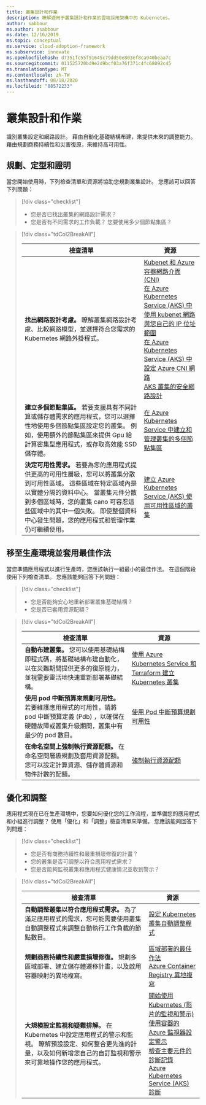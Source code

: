 ```yaml
---
title: 叢集設計和作業
description: 瞭解適用于叢集設計和作業的雲端採用架構中的 Kubernetes。
author: sabbour
ms.author: asabbour
ms.date: 12/16/2019
ms.topic: conceptual
ms.service: cloud-adoption-framework
ms.subservice: innovate
ms.openlocfilehash: d7351fc55f91645c79dd50e803ef8ca940beaa7c
ms.sourcegitcommit: 011525720bd9e2d9bcf03a76f371c4fc68092c45
ms.translationtype: MT
ms.contentlocale: zh-TW
ms.lasthandoff: 08/18/2020
ms.locfileid: "88572233"
---
```

<!-- cSpell:ignore asabbour sabbour autoscaler PDBs -->

# <a name="cluster-design-and-operations"></a>叢集設計和作業

識別叢集設定和網路設計。 藉由自動化基礎結構布建，來提供未來的調整能力。 藉由規劃商務持續性和災害復原，來維持高可用性。

## <a name="plan-train-and-proof"></a>規劃、定型和證明

當您開始使用時，下列檢查清單和資源將協助您規劃叢集設計。 您應該可以回答下列問題：

<!-- markdownlint-disable MD033 -->

> [!div class="checklist"]
>
> - 您是否已找出叢集的網路設計需求？
> - 您是否有不同需求的工作負載？ 您要使用多少個節點集區？

<!-- -->

> [!div class="tdCol2BreakAll"]
>
> | 檢查清單  | 資源 |
> |------------------------------------------------------------------|-----------------------------------------------------------------|
> | **找出網路設計考慮。** 瞭解叢集網路設計考慮、比較網路模型，並選擇符合您需求的 Kubernetes 網路外掛程式。    | [Kubenet 和 Azure 容器網路介面 (CNI) ](/azure/aks/concepts-network#azure-virtual-networks) <br> [在 Azure Kubernetes Service (AKS) 中使用 kubenet 網路與您自己的 IP 位址範圍](/azure/aks/configure-kubenet) <br> [在 Azure Kubernetes Service (AKS) 中設定 Azure CNI 網路](/azure/aks/configure-azure-cni) <br> [AKS 叢集的安全網路設計](https://github.com/azure/sg-aks-workshop/blob/master/cluster-design/NetworkDesign.md) |
> | **建立多個節點集區。** 若要支援具有不同計算或儲存體需求的應用程式，您可以選擇性地使用多個節點集區設定您的叢集。 例如，使用額外的節點集區來提供 Gpu 給計算密集型應用程式，或存取高效能 SSD 儲存體。   | [在 Azure Kubernetes Service 中建立和管理叢集的多個節點集區](/azure/aks/use-multiple-node-pools) |
> | **決定可用性需求。** 若要為您的應用程式提供更高的可用性層級，您可以將叢集分散到可用性區域。 這些區域在特定區域內是以實體分隔的資料中心。 當叢集元件分散到多個區域時，您的叢集 cano 可容忍這些區域中的其中一個失敗。 即使整個資料中心發生問題，您的應用程式和管理作業仍可繼續使用。   | [建立 Azure Kubernetes Service (AKS) 使用可用性區域的叢集](/azure/aks/availability-zones) |

## <a name="go-to-production-and-apply-best-practices"></a>移至生產環境並套用最佳作法

當您準備應用程式以進行生產時，您應該執行一組最小的最佳作法。 在這個階段使用下列檢查清單。 您應該能夠回答下列問題：

> [!div class="checklist"]
>
> - 您是否能夠安心地重新部署叢集基礎結構？
> - 您是否已套用資源配額？

<!-- -->

> [!div class="tdCol2BreakAll"]
>
> | 檢查清單  | 資源 |
> |---|---|
> | **自動布建叢集。** 您可以使用基礎結構即程式碼，將基礎結構布建自動化，以在災難期間提供更多的復原能力，並視需要靈活地快速重新部署基礎結構。 | [使用 Azure Kubernetes Service 和 Terraform 建立 Kubernetes 叢集](/azure/terraform/terraform-create-k8s-cluster-with-tf-and-aks) |
> | **使用 pod 中斷預算來規劃可用性。** 若要維護應用程式的可用性，請將 pod 中斷預算定義 (Pdb) ，以確保在硬體故障或叢集升級期間，叢集中有最少的 pod 數目。 | [使用 Pod 中斷預算規劃可用性](/azure/aks/operator-best-practices-scheduler#plan-for-availability-using-pod-disruption-budgets) |
> | **在命名空間上強制執行資源配額。** 在命名空間層級規劃及套用資源配額。 您可以設定計算資源、儲存體資源和物件計數的配額。 | [強制執行資源配額](/azure/aks/operator-best-practices-scheduler#enforce-resource-quotas) |

## <a name="optimize-and-scale"></a>優化和調整

應用程式現在已在生產環境中，您要如何優化您的工作流程，並準備您的應用程式和小組進行調整？ 使用「優化」和「調整」檢查清單來準備。 您應該能夠回答下列問題：

> [!div class="checklist"]
>
> - 您是否有商務持續性和嚴重損壞修復的計畫？
> - 您的叢集是否可調整以符合應用程式需求？
> - 您是否能夠監視叢集和應用程式健康情況並收到警示？

<!-- -->

> [!div class="tdCol2BreakAll"]
>
> | 檢查清單  | 資源 |
> |------------------------------------------------------------------|-----------------------------------------------------------------|
> | **自動調整叢集以符合應用程式需求。** 為了滿足應用程式的需求，您可能需要使用叢集自動調整程式來調整自動執行工作負載的節點數目。 | [設定 Kubernetes 叢集自動調整程式](/azure/aks/cluster-autoscaler)    |
> | **規劃商務持續性和嚴重損壞修復。** 規劃多區域部署、建立儲存體遷移計畫，以及啟用容器映射的異地複寫。 | [區域部署的最佳作法](/azure/aks/operator-best-practices-multi-region) <br> [Azure Container Registry 異地複寫](/azure/container-registry/container-registry-geo-replication)  |
> | **大規模設定監視和疑難排解。** 在 Kubernetes 中設定應用程式的警示和監視。 瞭解預設設定、如何整合更先進的計量，以及如何新增您自己的自訂監視和警示來可靠地操作您的應用程式。 | [開始使用 Kubernetes (影片的監視和警示) ](https://www.youtube.com/watch?v=W7aN_z-cyUw&list=PLLasX02E8BPCrIhFrc_ZiINhbRkYMKdPT&index=16) <br> [使用容器的 Azure 監視器設定警示](/azure/azure-monitor/insights/container-insights-overview) <br> [檢查主要元件的診斷記錄](/azure/aks/view-master-logs) <br> [Azure Kubernetes Service (AKS) 診斷](/azure/aks/concepts-diagnostics)    |
